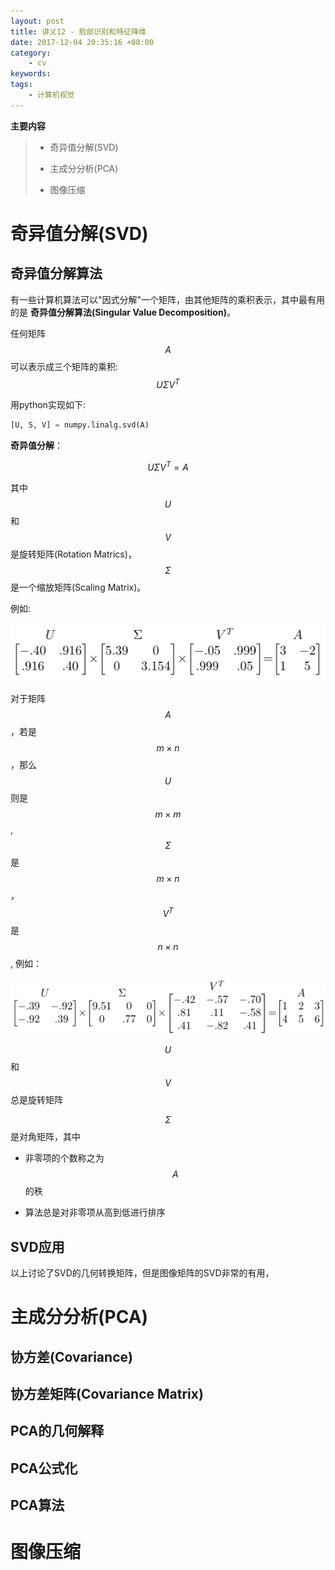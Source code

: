 ```yaml
---
layout: post
title: 讲义12 - 脸部识别和特征降维
date: 2017-12-04 20:35:16 +08:00
category:
    - cv
keywords:
tags:
    - 计算机视觉
---
```


**主要内容**

> - 奇异值分解(SVD)
>
> - 主成分分析(PCA)
>
> - 图像压缩

# 奇异值分解(SVD)

## 奇异值分解算法

有一些计算机算法可以"因式分解"一个矩阵，由其他矩阵的乘积表示，其中最有用的是 **奇异值分解算法(Singular Value Decomposition)**。

任何矩阵$$A$$可以表示成三个矩阵的乘积: $$U\Sigma V^T$$

用python实现如下:

```python
[U, S, V] = numpy.linalg.svd(A)
```

**奇异值分解**：

$$U\Sigma V^T = A$$

其中$$U$$和$$V$$是旋转矩阵(Rotation Matrics)， $$\Sigma$$是一个缩放矩阵(Scaling Matrix)。

例如:

![svd-example](/images/cs131/lec12/svd-example.png)

对于矩阵$$A$$，若是$$m\times n$$，那么$$U$$则是$$m \times m$$, $$\Sigma$$是$$m \times n$$，$$V^T$$是$$n\times n$$, 例如：

![svd-example-2](/images/cs131/lec12/svd-example-2.png)

$$U$$和$$V$$总是旋转矩阵

$$\Sigma$$是对角矩阵，其中

- 非零项的个数称之为$$A$$的秩

- 算法总是对非零项从高到低进行排序

## SVD应用

以上讨论了SVD的几何转换矩阵，但是图像矩阵的SVD非常的有用，


# 主成分分析(PCA)

## 协方差(Covariance)

## 协方差矩阵(Covariance Matrix)

## PCA的几何解释

## PCA公式化

## PCA算法

# 图像压缩
